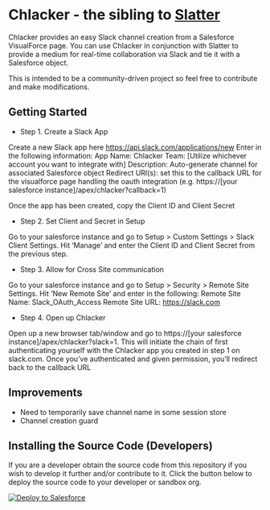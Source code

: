 Chlacker - the sibling to [Slatter](https://github.com/aire-con-gas/slatter)
================================

Chlacker provides an easy Slack channel creation from a Salesforce VisualForce page. You can use Chlacker in conjunction with Slatter to provide a medium for real-time collaboration via Slack and tie it with a Salesforce object.

This is intended to be a community-driven project so feel free to contribute and make modifications.

Getting Started
----------------
- Step 1. Create a Slack App

Create a new Slack app here https://api.slack.com/applications/new
Enter in the following information:
App Name: Chlacker
Team: [Utilize whichever account you want to integrate with]
Description: Auto-generate channel for associated Salesforce object
Redirect URI(s): set this to the callback URL for the visualforce page handling the oauth integration (e.g. https://[your salesforce instance]/apex/chlacker?callback=1)

Once the app has been created, copy the Client ID and Client Secret

- Step 2. Set Client and Secret in Setup

Go to your salesforce instance and go to Setup > Custom Settings > Slack Client Settings. Hit ‘Manage’ and enter the Client ID and Client Secret from the previous step.

- Step 3. Allow for Cross Site communication

Go to your salesforce instance and go to Setup > Security > Remote Site Settings. Hit ‘New Remote Site’ and enter in the following:
Remote Site Name: Slack_OAuth_Access
Remote Site URL: https://slack.com

- Step 4. Open up Chlacker

Open up a new browser tab/window and go to https://[your salesforce instance]/apex/chlacker?slack=1. This will initiate the chain of first authenticating yourself with the Chlacker app you created in step 1 on slack.com. Once you’ve authenticated and given permission, you’ll redirect back to the callback URL

Improvements
----------------
- Need to temporarily save channel name in some session store
- Channel creation guard

Installing the Source Code (Developers)
--------------------------------------

If you are a developer obtain the source code from this repository if you wish to develop it further and/or contribute to it. Click the button below to deploy the source code to your developer or sandbox org.

<a href="https://githubsfdeploy.herokuapp.com?owner=aire-con-gas&repo=Chlacker">
  <img alt="Deploy to Salesforce"
       src="https://raw.githubusercontent.com/afawcett/githubsfdeploy/master/src/main/webapp/resources/img/deploy.png">
</a>

